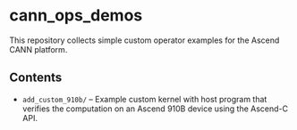 # cann_ops_demos

This repository collects simple custom operator examples for the Ascend CANN
platform.

## Contents

- `add_custom_910b/` – Example custom kernel with host program that verifies the
  computation on an Ascend 910B device using the Ascend-C API.
